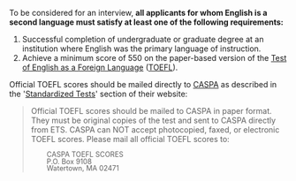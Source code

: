 To be considered for an interview, **all applicants for whom English is a second language must satisfy at least one of the following requirements:**

1. Successful completion of undergraduate or graduate degree at an institution where English was the primary language of instruction.
2. Achieve a minimum score of 550 on the paper-based version of the [Test of English as a Foreign Language][toefl] ([TOEFL][toefl]). 

Official TOEFL scores should be mailed directly to [CASPA]({{site.caspa}}) as described in the '[Standardized Tests][caspa-st]' section of their website:

> Official TOEFL scores should be mailed to CASPA in paper format. They must be original copies of the test and sent to CASPA directly from ETS. CASPA can NOT accept photocopied, faxed, or electronic TOEFL scores. Please mail all official TOEFL scores to:
> 
> <span style="font-size:90%; margin-left:1.75rem; display: block; line-height:100%;">CASPA TOEFL SCORES  
> P.O. Box 9108  
> Watertown, MA 02471</span> 

[toefl]: http://www.ets.org/toefl
[caspa-st]: https://portal.caspaonline.org/caspaHelpPages/frequently-asked-questions/transcripts/standardized-tests/index.html